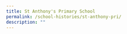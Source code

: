 ```yaml
---
title: St Anthony's Primary School
permalink: /school-histories/st-anthony-pri/
description: ""
---
```

